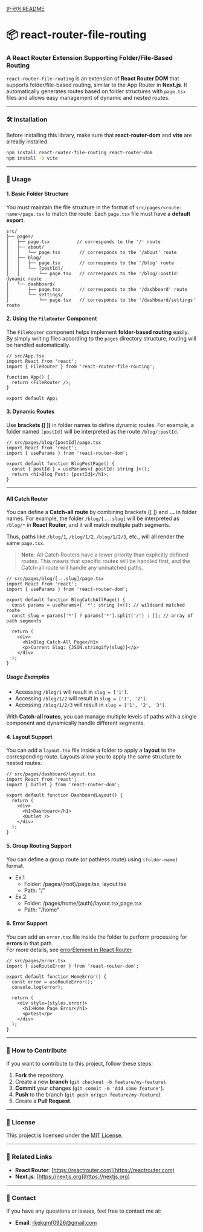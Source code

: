 [한국어 README](https://github.com/joseph0926/react-router-file-routing/blob/main/docs/README.md)

# **📦 react-router-file-routing**

### **A React Router Extension Supporting Folder/File-Based Routing**

`react-router-file-routing` is an extension of **React Router DOM** that supports folder/file-based routing, similar to the App Router in **Next.js**. It automatically generates routes based on folder structures with `page.tsx` files and allows easy management of dynamic and nested routes.

---

### **🛠 Installation**

Before installing this library, make sure that **react-router-dom** and **vite** are already installed.

```bash
npm install react-router-file-routing react-router-dom
npm install -D vite
```

---

### **🚀 Usage**

#### **1. Basic Folder Structure**

You must maintain the file structure in the format of `src/pages/<route-name>/page.tsx` to match the route. Each `page.tsx` file must have a **default export**.

```plaintext
src/
├── pages/
│   ├── page.tsx          // corresponds to the '/' route
│   ├── about/
│   │   └── page.tsx       // corresponds to the '/about' route
│   ├── blog/
│   │   ├── page.tsx       // corresponds to the '/blog' route
│   │   └── [postId]/
│   │       └── page.tsx   // corresponds to the '/blog/:postId' dynamic route
│   └── dashboard/
│       ├── page.tsx       // corresponds to the '/dashboard' route
│       └── settings/
│           └── page.tsx   // corresponds to the '/dashboard/settings' route
```

#### **2. Using the `FileRouter` Component**

The `FileRouter` component helps implement **folder-based routing** easily. By simply writing files according to the `pages` directory structure, routing will be handled automatically.

```tsx
// src/App.tsx
import React from 'react';
import { FileRouter } from 'react-router-file-routing';

function App() {
  return <FileRouter />;
}

export default App;
```

#### **3. Dynamic Routes**

Use **brackets ([ ])** in folder names to define dynamic routes. For example, a folder named `[postId]` will be interpreted as the route `/blog/:postId`.

```tsx
// src/pages/blog/[postId]/page.tsx
import React from 'react';
import { useParams } from 'react-router-dom';

export default function BlogPostPage() {
  const { postId } = useParams<{ postId: string }>();
  return <h1>Blog Post: {postId}</h1>;
}
```

---

#### **All Catch Router**

You can define a **Catch-all route** by combining brackets ([ ]) and **...** in folder names. For example, the folder `/blog/[...slug]` will be interpreted as `/blog/*` in **React Router**, and it will match multiple path segments.

Thus, paths like `/blog/1`, `/blog/1/2`, `/blog/1/2/3`, etc., will all render the same `page.tsx`.

> **Note**: All Catch Routers have a lower priority than explicitly defined routes. This means that specific routes will be handled first, and the Catch-all route will handle any unmatched paths.

```tsx
// src/pages/blog/[...slug]/page.tsx
import React from 'react';
import { useParams } from 'react-router-dom';

export default function BlogCatchAllPage() {
  const params = useParams<{ '*': string }>(); // wildcard matched route
  const slug = params['*'] ? params['*'].split('/') : []; // array of path segments

  return (
    <div>
      <h1>Blog Catch-All Page</h1>
      <p>Current Slug: {JSON.stringify(slug)}</p>
    </div>
  );
}
```

##### Usage Examples

- Accessing `/blog/1` will result in `slug = ['1']`.
- Accessing `/blog/1/2` will result in `slug = ['1', '2']`.
- Accessing `/blog/1/2/3` will result in `slug = ['1', '2', '3']`.

With **Catch-all routes**, you can manage multiple levels of paths with a single component and dynamically handle different segments.

#### **4. Layout Support**

You can add a `layout.tsx` file inside a folder to apply a **layout** to the corresponding route. Layouts allow you to apply the same structure to nested routes.

```tsx
// src/pages/dashboard/layout.tsx
import React from 'react';
import { Outlet } from 'react-router-dom';

export default function DashboardLayout() {
  return (
    <div>
      <h1>Dashboard</h1>
      <Outlet />
    </div>
  );
}
```

#### **5. Group Routing Support**

You can define a group route (or pathless route) using `(folder-name)` format.

- Ex.1
  - Folder: /pages/(root)/page.tsx, layout.tsx
  - Path: "/"
- Ex.2
  - Folder: /pages/home/(auth)/layout.tsx,page.tsx
  - Path: "/home"

#### **6. Error Support**

You can add an `error.tsx` file inside the folder to perform processing for **errors** in that path.<br/>
For more details, see [errorElement in React Router](https://reactrouter.com/en/main/route/error-element)

```tsx
// src/pages/error.tsx
import { useRouteError } from 'react-router-dom';

export default function HomeError() {
  const error = useRouteError();
  console.log(error);

  return (
    <div style={styles.error}>
      <h1>Home Page Error</h1>
      <p>test</p>
    </div>
  );
}
```

---

### **📄 How to Contribute**

If you want to contribute to this project, follow these steps:

1. **Fork** the repository.
2. Create a new **branch** (`git checkout -b feature/my-feature`).
3. **Commit** your changes (`git commit -m 'Add some feature'`).
4. **Push** to the branch (`git push origin feature/my-feature`).
5. Create a **Pull Request**.

---

### **📝 License**

This project is licensed under the [MIT License](LICENSE).

---

### **🔗 Related Links**

- **React Router**: [https://reactrouter.com](https://reactrouter.com)
- **Next.js**: [https://nextjs.org](https://nextjs.org)

---

### **📧 Contact**

If you have any questions or issues, feel free to contact me at:

- **Email**: rkekqmf0926@gmail.com

```

```
